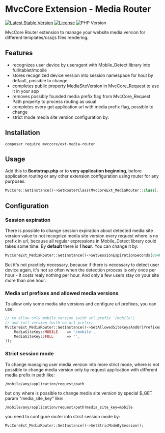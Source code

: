 # MvcCore Extension - Media Router

[![Latest Stable Version](https://img.shields.io/badge/Stable-v3.2.1-brightgreen.svg?style=plastic)](https://github.com/mvccore/ext-media-router/releases)
[![License](https://img.shields.io/badge/Licence-BSD-brightgreen.svg?style=plastic)](https://mvccore.github.io/docs/mvccore/3.0.0/LICENCE.md)
![PHP Version](https://img.shields.io/badge/PHP->=5.3-brightgreen.svg?style=plastic)

MvcCore Router extension to manage your website media version for different 
templates/css/js files rendering.

## Features
- recognizes user device by useragent with Mobile_Detect library into full/tablet/mobile
- stores recognized device version into session namespace for hout by default, possible to change
- completes public property MediaSiteVersion in MvcCore_Request to use it in your app
- removes possibly founded media prefix flag from MvcCore_Request Path property to 
  process routing as usual
- completes every get application url with media prefix flag, possible to change
- strict mode media site version configuration by:


## Installation
```shell
composer require mvccore/ext-media-router
```

## Usage
Add this to **Bootstrap.php** or to **very application beginning**, 
before application routing or any other extension configuration
using router for any purposes:
```php
MvcCore::GetInstance()->SetRouterClass(MvcCoreExt_MediaRouter::class);
```

## Configuration

### Session expiration
There is possible to change session expiration about detected media
site version value to not recognize media site version every request
where is no prefix in url, because all regular expressions in Mobile_Detect
library could takes some time. By **default** there is **1 hour**. 
You can change it by:
```php
MvcCoreExt_MediaRouter::GetInstance()->SetSessionExpirationSeconds(86400); // day
```
But it's not practicly necessary, because if there is necessary to detect
user device again, it's not so often when the detection process is only 
once per hour - it costs realy nothing per hour. And only a few users stay
on your site more than one hour.

### Media url prefixes and allowed media versions
To allow only some media site versions and configure url prefixes, you can use:
```php
// to allow only mobile version (with url prefix '/mobile') 
// and full version (with no url prefix):
MvcCoreExt_MediaRouter::GetInstance()->SetAllowedSiteKeysAndUrlPrefixes(array(
	MediaSiteKey::MOBILE	=> '/mobile',
	MediaSiteKey::FULL		=> '',
));
```

### Strict session mode
To change managing user media version into more strict mode,
where is not possible to change media version only by request 
application with different media prefix in path like:
```
/mobile/any/application/request/path
```
but ony where is possible to change media site version by 
special $_GET param "media_site_key" like:
```
/mobile/any/application/request/path?media_site_key=mobile
```
you need to configure router into strict session mode by:
```php
MvcCoreExt_MediaRouter::GetInstance()->SetStricModeBySession();
```
